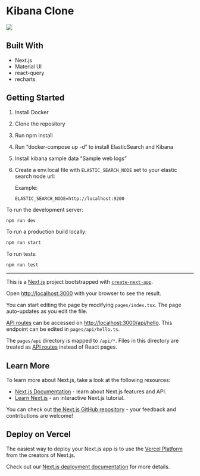 # Kibana Clone

![](screen.gif)

## Built With
 - Next.js
 - Material UI
 - react-query
 - recharts

## Getting Started

1. Install Docker
2. Clone the repository
3. Run npm install
3. Run “docker-compose up -d” to install ElasticSearch and Kibana
4. Install kibana sample data “Sample web logs”
5. Create a env.local file with `ELASTIC_SEARCH_NODE` set to your elastic search node url:
    
    Example:
    
    ```
    ELASTIC_SEARCH_NODE=http://localhost:9200
    ```

To run the development server:

```bash
npm run dev
```

To run a production build locally:

```bash
npm run start
```

To run tests:

```bash
npm run test
```

---

This is a [Next.js](https://nextjs.org/) project bootstrapped with [`create-next-app`](https://github.com/vercel/next.js/tree/canary/packages/create-next-app).

Open [http://localhost:3000](http://localhost:3000) with your browser to see the result.

You can start editing the page by modifying `pages/index.tsx`. The page auto-updates as you edit the file.

[API routes](https://nextjs.org/docs/api-routes/introduction) can be accessed on [http://localhost:3000/api/hello](http://localhost:3000/api/hello). This endpoint can be edited in `pages/api/hello.ts`.

The `pages/api` directory is mapped to `/api/*`. Files in this directory are treated as [API routes](https://nextjs.org/docs/api-routes/introduction) instead of React pages.

## Learn More

To learn more about Next.js, take a look at the following resources:

- [Next.js Documentation](https://nextjs.org/docs) - learn about Next.js features and API.
- [Learn Next.js](https://nextjs.org/learn) - an interactive Next.js tutorial.

You can check out [the Next.js GitHub repository](https://github.com/vercel/next.js/) - your feedback and contributions are welcome!

## Deploy on Vercel

The easiest way to deploy your Next.js app is to use the [Vercel Platform](https://vercel.com/new?utm_medium=default-template&filter=next.js&utm_source=create-next-app&utm_campaign=create-next-app-readme) from the creators of Next.js.

Check out our [Next.js deployment documentation](https://nextjs.org/docs/deployment) for more details.
